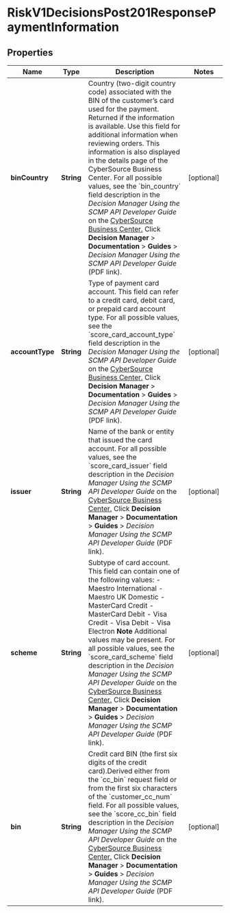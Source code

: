 
# RiskV1DecisionsPost201ResponsePaymentInformation

## Properties
Name | Type | Description | Notes
------------ | ------------- | ------------- | -------------
**binCountry** | **String** | Country (two-digit country code) associated with the BIN of the customer’s card used for the payment. Returned if the information is available. Use this field for additional information when reviewing orders. This information is also displayed in the details page of the CyberSource Business Center.  For all possible values, see the &#x60;bin_country&#x60; field description in the _Decision Manager Using the SCMP API Developer Guide_ on the [CyberSource Business Center.](https://ebc2.cybersource.com/ebc2/) Click **Decision Manager** &gt; **Documentation** &gt; **Guides** &gt; _Decision Manager Using the SCMP API Developer Guide_ (PDF link).  |  [optional]
**accountType** | **String** | Type of payment card account. This field can refer to a credit card, debit card, or prepaid card account type.  For all possible values, see the &#x60;score_card_account_type&#x60; field description in the _Decision Manager Using the SCMP API Developer Guide_ on the [CyberSource Business Center.](https://ebc2.cybersource.com/ebc2/) Click **Decision Manager** &gt; **Documentation** &gt; **Guides** &gt; _Decision Manager Using the SCMP API Developer Guide_ (PDF link).  |  [optional]
**issuer** | **String** | Name of the bank or entity that issued the card account.  For all possible values, see the &#x60;score_card_issuer&#x60; field description in the _Decision Manager Using the SCMP API Developer Guide_ on the [CyberSource Business Center.](https://ebc2.cybersource.com/ebc2/) Click **Decision Manager** &gt; **Documentation** &gt; **Guides** &gt; _Decision Manager Using the SCMP API Developer Guide_ (PDF link).  |  [optional]
**scheme** | **String** | Subtype of card account. This field can contain one of the following values: - Maestro International - Maestro UK Domestic - MasterCard Credit - MasterCard Debit - Visa Credit - Visa Debit - Visa Electron  **Note** Additional values may be present.  For all possible values, see the &#x60;score_card_scheme&#x60; field description in the _Decision Manager Using the SCMP API Developer Guide_ on the [CyberSource Business Center.](https://ebc2.cybersource.com/ebc2/) Click **Decision Manager** &gt; **Documentation** &gt; **Guides** &gt; _Decision Manager Using the SCMP API Developer Guide_ (PDF link).  |  [optional]
**bin** | **String** | Credit card BIN (the first six digits of the credit card).Derived either from the &#x60;cc_bin&#x60; request field or from the first six characters of the &#x60;customer_cc_num&#x60; field.  For all possible values, see the &#x60;score_cc_bin&#x60; field description in the _Decision Manager Using the SCMP API Developer Guide_ on the [CyberSource Business Center.](https://ebc2.cybersource.com/ebc2/) Click **Decision Manager** &gt; **Documentation** &gt; **Guides** &gt; _Decision Manager Using the SCMP API Developer Guide_ (PDF link).  |  [optional]



